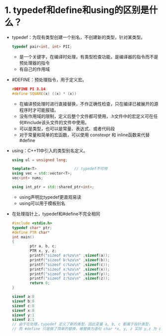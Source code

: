 # 1. typedef和define和using的区别是什么？
- typedef：为现有类型创建一个别名，不创建新的类型，针对某类型。
    ```C++
    typedef pair<int, int> PII;
    ```   
    - 是一个关键字，在编译时处理，有类型检查功能，是编译器的指令而不是预处理器的指令
    - 有自己的作用域

- #DEFINE：预处理指令，用于定义宏。
    ```C++
    #DEFINE PI 3.14
    #define SQUARE(x) ((x) * (x))
    ```   
    - 在编译预处理时进行直接替换，不作正确性检查，只在编译已被展开的源程序时才可能报错。
    - 没有作用域的限制，定义后整个文件都可使用，.h文件中的宏定义可在任何#include该头文件的文件中使用。
    - 可以是类型，也可以是常量、表达式、或者代码段
    - 对于常量和简单的宏函数，可以使用 constexpr 和 inline函数来代替 #define

- using：C++11中引入的类型别名定义。
    ```C++
    using ul = unsigned long;

    template<T>                 // typedef不可用
    using vec = std::vector<T>;
    vec<int> nums;

    using int_ptr = std::shared_ptr<int>;
    ```   
    - using声明比typedef更直观易读
    - using可以用于模板别名

- 在处理指针上，typedef和#define不完全相同
    ```C++
    #include <stdio.h>
    typedef char* ptr;
    #define PTR char*
    int main()
    {
            ptr a, b, c;
            PTR x, y, z;
            printf("sizeof a:%zu\n" ,sizeof(a));
            printf("sizeof b:%zu\n" ,sizeof(b));
            printf("sizeof c:%zu\n" ,sizeof(c));
            printf("sizeof x:%zu\n" ,sizeof(x));
            printf("sizeof y:%zu\n" ,sizeof(y));
            printf("sizeof z:%zu\n" ,sizeof(z));
            return 0;
    }

    sizeof a:8
    sizeof b:8
    sizeof c:8
    sizeof x:8
    sizeof y:1
    sizeof z:1
    // 由于在处理，typedef 定义了新的类型，因此变量 a, b, c 都属于指针类型，
    // 而 #define 只是做了简单的替换，被替换为语句 char *x, y, z 实际 y,z 为 char 类型。
    ```